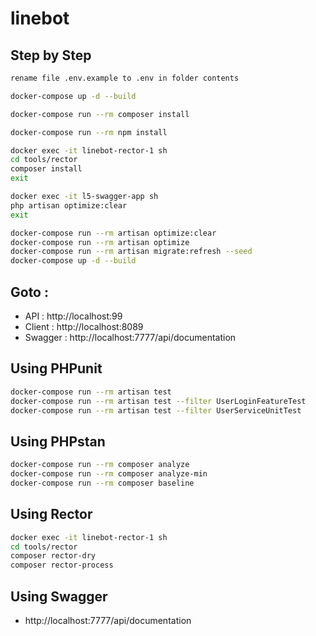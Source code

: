 # linebot
## Step by Step
```bash
rename file .env.example to .env in folder contents 
```
```bash
docker-compose up -d --build 
```
```bash
docker-compose run --rm composer install 
```
```bash
docker-compose run --rm npm install 
```
```bash
docker exec -it linebot-rector-1 sh 
cd tools/rector 
composer install
exit 
```
```bash
docker exec -it l5-swagger-app sh
php artisan optimize:clear 
exit   
```
```bash
docker-compose run --rm artisan optimize:clear
docker-compose run --rm artisan optimize
docker-compose run --rm artisan migrate:refresh --seed
docker-compose up -d --build 
```
## Goto : 
- API     : http://localhost:99
- Client  : http://localhost:8089
- Swagger : http://localhost:7777/api/documentation

## Using PHPunit 
```bash
docker-compose run --rm artisan test 
docker-compose run --rm artisan test --filter UserLoginFeatureTest
docker-compose run --rm artisan test --filter UserServiceUnitTest
```
## Using PHPstan 
```bash
docker-compose run --rm composer analyze
docker-compose run --rm composer analyze-min
docker-compose run --rm composer baseline
```
## Using Rector  
```bash
docker exec -it linebot-rector-1 sh 
cd tools/rector
composer rector-dry
composer rector-process
```

## Using Swagger  
- http://localhost:7777/api/documentation
